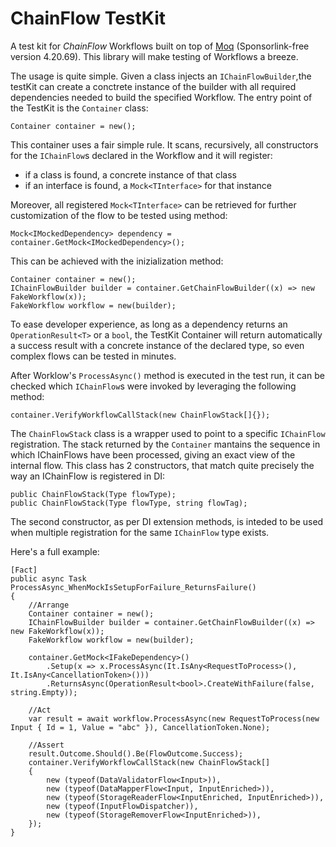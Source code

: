 # ChainFlow TestKit
A test kit for *ChainFlow* Workflows built on top of [Moq](https://github.com/devlooped/moq) (Sponsorlink-free version 4.20.69).
This library will make testing of Workflows a breeze.

The usage is quite simple. Given a class injects an `IChainFlowBuilder`,the testKit can create a conctrete instance of the builder with all required dependencies needed to build the specified Workflow.
The entry point of the TestKit is the `Container` class:
```
Container container = new();
```

This container uses a fair simple rule. It scans, recursively, all constructors for the `IChainFlow`s declared in the Workflow and it will register:
 - if a class is found, a concrete instance of that class
 - if an interface is found, a `Mock<TInterface>` for that instance

Moreover, all registered `Mock<TInterface>` can be retrieved for further customization of the flow to be tested using method:
```
Mock<IMockedDependency> dependency = container.GetMock<IMockedDependency>();
```

This can be achieved with the inizialization method:
```
Container container = new();
IChainFlowBuilder builder = container.GetChainFlowBuilder((x) => new FakeWorkflow(x));
FakeWorkflow workflow = new(builder);
```

To ease developer experience, as long as a dependency returns an `OperationResult<T>` or a `bool`, the TestKit Container will return automatically a success result with a concrete instance of the declared type, so even complex flows can be tested in minutes.

After Worklow's `ProcessAsync()` method is executed in the test run, it can be checked which `IChainFlow`s were invoked by leveraging the following method:
```
container.VerifyWorkflowCallStack(new ChainFlowStack[]{});
```

The `ChainFlowStack` class is a wrapper used to point to a specific `IChainFlow` registration. The stack returned by the `Container` mantains the sequence in which IChainFlows have been processed, giving an exact view of the internal flow.
This class has 2 constructors, that match quite precisely the way an IChainFlow is registered in DI:
```
public ChainFlowStack(Type flowType);
public ChainFlowStack(Type flowType, string flowTag);
```

The second constructor, as per DI extension methods, is inteded to be used when multiple registration for the same `IChainFlow` type exists.

Here's a full example:
```
[Fact]
public async Task ProcessAsync_WhenMockIsSetupForFailure_ReturnsFailure()
{
    //Arrange
    Container container = new();
    IChainFlowBuilder builder = container.GetChainFlowBuilder((x) => new FakeWorkflow(x));
    FakeWorkflow workflow = new(builder);

    container.GetMock<IFakeDependency>()
        .Setup(x => x.ProcessAsync(It.IsAny<RequestToProcess>(), It.IsAny<CancellationToken>()))
        .ReturnsAsync(OperationResult<bool>.CreateWithFailure(false, string.Empty));

    //Act
    var result = await workflow.ProcessAsync(new RequestToProcess(new Input { Id = 1, Value = "abc" }), CancellationToken.None);

    //Assert
    result.Outcome.Should().Be(FlowOutcome.Success);
    container.VerifyWorkflowCallStack(new ChainFlowStack[]
    {
        new (typeof(DataValidatorFlow<Input>)),
        new (typeof(DataMapperFlow<Input, InputEnriched>)),
        new (typeof(StorageReaderFlow<InputEnriched, InputEnriched>)),
        new (typeof(InputFlowDispatcher)),
        new (typeof(StorageRemoverFlow<InputEnriched>)),
    });
}
```